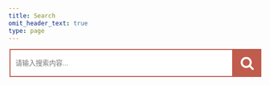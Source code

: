 ```yaml
---
title: Search
omit_header_text: true
type: page
---
```


<style>
  /* 手机适配 */
  @media screen and (max-width: 500px) {
     .search{
       padding-right: 25px;
     }

     .search input{
       width: 100%;
     }

     .search button{
       display: none;
     }
  }
  /* 电脑适配 */
  @media screen and (min-width: 500px) {
      .search{
        width: 500px;
        height: 56px;
      }

      .search input{
        width: 444px;
      }
  }

  /* 通用样式 */
  .search{
    margin: auto;
  }

  .search input{
    outline: none;
    border: 2px solid #c05b4d;
    height: 56px;
    padding: 10px;
  }
  .search button{
    outline: none;
    border: 0px;
    height: 56px;
    width:56px;
    position:absolute;
    background-color:#c05b4d ;
  }
  .search .icon{
    width: 28px;
    height: 28px;
  }
</style>
<div class="search">
  <input type="text" placeholder="请输入搜索内容..." id="search-key" />
  <button onclick="search()">
    <svg t="1583982313567" class="icon" viewBox="0 0 1024 1024" version="1.1" xmlns="http://www.w3.org/2000/svg" p-id="1271"
      width="200" height="200" xmlns:xlink="http://www.w3.org/1999/xlink">
      <defs>
        <style type="text/css"></style>
      </defs>
      <path d="M694.857143 475.428571q0-105.714286-75.142857-180.857142T438.857143 219.428571 258 294.571429 182.857143 475.428571t75.142857 180.857143T438.857143 731.428571t180.857143-75.142857T694.857143 475.428571z m292.571428 475.428572q0 29.714286-21.714285 51.428571t-51.428572 21.714286q-30.857143 0-51.428571-21.714286l-196-195.428571q-102.285714 70.857143-228 70.857143-81.714286 0-156.285714-31.714286t-128.571429-85.714286-85.714286-128.571428T36.571429 475.428571t31.714285-156.285714 85.714286-128.571428 128.571429-85.714286T438.857143 73.142857t156.285714 31.714286 128.571429 85.714286 85.714285 128.571428T841.142857 475.428571q0 125.714286-70.857143 228l196 196q21.142857 21.142857 21.142857 51.428572z"
        p-id="1272" fill="#ffffff"></path>
    </svg>
  </button>
</div>
<h1 id="search-tip" style="color: #c05b4d;text-align: center;display: none;">搜索中，请稍后 ...</h1>
<br />
<div id="result"></div>

<script type="text/javascript">
  // enter
  window.onload = function() {
    document.onkeydown = function(ev) {
      var event = ev || event
      if (event.keyCode == 13) {
        search()
      }
    }
  }

  // search
  function search() {
    key = document.getElementById("search-key").value;
    if (key === "") {
      return;
    }
    document.getElementById("search-key").value = "";

    // tip
    document.getElementById("search-tip").innerText = "搜索中，请稍后 ...";
    document.getElementById("search-tip").style.display = "block";

    // clear
    var el = document.getElementById('result');
    var childs = el.childNodes;
    for (var i = childs.length - 1; i >= 0; i--) {
      el.removeChild(childs[i]);
    }

    // xml
    xmltext = new XMLHttpRequest;
    xmltext.open("GET", "/zh/index.xml", false);
    xmltext.send();
    resp = xmltext.responseXML;
    items = resp.getElementsByTagName("item");
    // search
    var i = 0;
    haveResult = false;
    while (i < items.length) {
      txt = items[i].getElementsByTagName("title")[0].innerHTML + items[i].getElementsByTagName("description")[0].innerHTML
      if (txt.indexOf(key) > -1) {
        haveResult = true;
        title = items[i].getElementsByTagName("title")[0].innerHTML;
        link = items[i].getElementsByTagName("link")[0].innerHTML;
        time = items[i].getElementsByTagName("pubDate")[0].innerHTML;
        mark = items[i].getElementsByTagName("description")[0].innerHTML;
        addItem(title, link, time, mark)
      }
      i++;
    }
    if (!haveResult) {
      document.getElementById("search-tip").innerText = "搜索完毕，未发现结果 ...";
      document.getElementById("search-tip").style.display = "block";
    }
  }

  // add
  function addItem(title, link, time, mark) {
    document.getElementById("search-tip").style.display = "none";
    tmpl = "<article class=\"post\" style=\"border-bottom: 1px solid #e6e6e6;\" >" +
      "<header class=\"post-header\">" +
      "<h1 class=\"post-title\"><a class=\"post-link\" href=\"" + link + "\" target=\"_blank\">" + title + "</a></h1>" +
      "<div class=\"post-meta\">" +
      " <span class=\"post-time\">" + time + "</span>" +
      "</div>" +
      " </header>" +
      "<div class=\"post-content\">" +
      "<div class=\"post-summary\">" + mark + "</div>" +
      "<div class=\"read-more\">" +
      "<a href=\"" + link + "\" class=\"read-more-link\" target=\"_blank\">阅读更多</a>" +
      "</div>" +
      " </div>" +
      "</article>"
    div = document.createElement("div")
    div.innerHTML = tmpl;
    document.getElementById('result').appendChild(div)
  }
</script>


